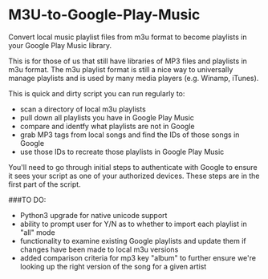# M3U-to-Google-Play-Music
Convert local music playlist files from m3u format to become playlists in your Google Play Music library.

This is for those of us that still have libraries of MP3 files and playlists in m3u format.  The m3u playlist format is still a nice way to universally manage playlists and is used by many media players (e.g. Winamp, iTunes).

This is quick and dirty script you can run regularly to:
  - scan a directory of local m3u playlists
  - pull down all playlists you have in Google Play Music
  - compare and identfy what playlists are not in Google
  - grab MP3 tags from local songs and find the IDs of those songs in Google
  - use those IDs to recreate those playlists in Google Play Music

You'll need to go through initial steps to authenticate with Google to ensure it sees your script as one of your authorized devices.  These steps are in the first part of the script.

###TO DO:
  - Python3 upgrade for native unicode support
  - ability to prompt user for Y/N as to whether to import each playlist in "all" mode
  - functionality to examine existing Google playlists and update them if changes have been made to local m3u versions
  - added comparison criteria for mp3 key "album" to further ensure we're looking up the right version of the song for a given artist
